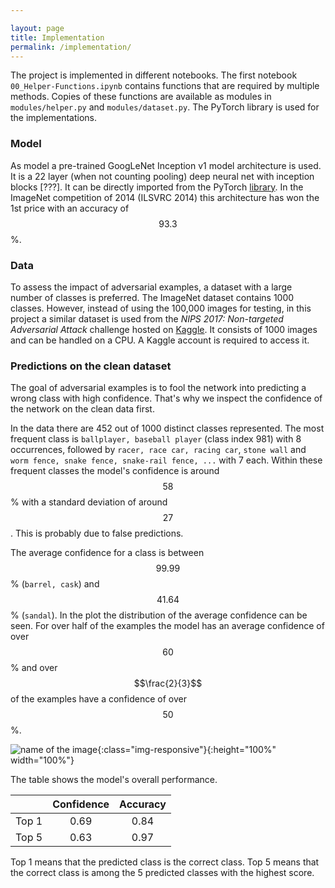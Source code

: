 ```yaml
---

layout: page
title: Implementation
permalink: /implementation/
---
```


The project is implemented in different notebooks. The first notebook `00_Helper-Functions.ipynb` contains functions that are required by multiple methods. Copies of these functions are available as modules in `modules/helper.py` and `modules/dataset.py`. The PyTorch library is used for the implementations.


### Model
As model a pre-trained GoogLeNet Inception v1 model architecture is used. It is a 22 layer (when not counting pooling) deep neural net with inception blocks [???]. It can be directly imported from the PyTorch [library](https://pytorch.org/docs/stable/torchvision/models.html?highlight=googlenet#torchvision.models.googlenet). In the ImageNet competition of 2014 (ILSVRC 2014) this architecture has won the 1st price with an accuracy of $$93.3$$%.


### Data
To assess the impact of adversarial examples, a dataset with a large number of classes is preferred. The ImageNet dataset contains 1000 classes. However, instead of using the 100,000 images for testing, in this project a similar dataset is used from the *NIPS 2017: Non-targeted Adversarial Attack* challenge hosted on [Kaggle](https://www.kaggle.com/c/nips-2017-non-targeted-adversarial-attack). It consists of 1000 images and can be handled on a CPU. A Kaggle account is required to access it.


### Predictions on the clean dataset

The goal of adversarial examples is to fool the network into predicting a wrong class with high confidence. That's why we inspect the confidence of the network on the clean data first.

In the data there are 452 out of 1000 distinct classes represented. The most frequent class is `ballplayer, baseball player` (class index 981) with 8 occurrences, followed by `racer, race car, racing car`, `stone wall` and `worm fence, snake fence, snake-rail fence, ...` with 7 each. Within these frequent classes the model's confidence is around $$58$$% with a standard deviation of around $$27$$. This is probably due to false predictions.

The average confidence for a class is between $$99.99$$% (`barrel, cask`) and $$41.64$$% (`sandal`). In the plot the distribution of the average confidence can be seen. For over half of the examples the model has an average confidence of over $$60$$% and over $$\frac{2}{3}$$ of the examples have a confidence of over $$50$$%.


![name of the image](/Adversarial_Examples_GANs/assets/Adversarial-Examples_Average-confidence-per-class.png){:class="img-responsive"}{:height="100%" width="100%"}


The table shows the model's overall performance.


|                | Confidence    |  Accuracy     |
| :------------- | :----------:  | :----------:  | 
|  Top 1         | 0.69          | 0.84          |
|  Top 5         | 0.63          | 0.97          |

Top 1 means that the predicted class is the correct class. Top 5 means that the correct class is among the 5 predicted classes with the highest score.